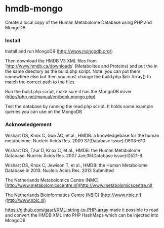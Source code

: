 hmdb-mongo
==========

Create a local copy of the Human Metabolome Database using PHP and MongoDB

### Install

Install and run MongoDB (http://www.mongodb.org/)

Then download the HMDB V3 XML files from 'http://www.hmdb.ca/downloads' (Metabolites and Proteins) and put the in the same directory as the build.php script.
Note: you can put them somewhere else but then you must change the build.php $dir Array() to match the correct path to the files.

Run the build.php script, make sure it has the MongoDB driver (http://php.net/manual/en/book.mongo.php)

Test the database by running the read.php script. It holds some example queries you can use on the MongoDB


### Acknowledgement

Wishart DS, Knox C, Guo AC, et al., HMDB: a knowledgebase for the human metabolome. Nucleic Acids Res. 2009 37(Database issue):D603-610.

Wishart DS, Tzur D, Knox C, et al., HMDB: the Human Metabolome Database. Nucleic Acids Res. 2007 Jan;35(Database issue):D521-6.

Wishart DS, Knox C, Jewison T, et al., HMDB: the Human Metabolome Database in 2013. Nucleic Acids Res. 2013 Submitted

The Netherlands Metabolomics Centre (NMC) [http://www.metabolomicscentre.nl](http://www.metabolomicscentre.nl)

The Netherlands Bioinformatics Centre (NBIC) [http://www.nbic.nl](http://www.nbic.nl)

https://github.com/gaarf/XML-string-to-PHP-array made it possible to read and convert the HMDB XML into PHP HashMaps which can be injected into MongoDB
